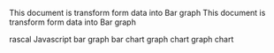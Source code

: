 This document is transform form data into Bar graph
This document is transform form data into Bar graph

rascal	Javascript	bar graph	bar chart	graph chart
graph chart
